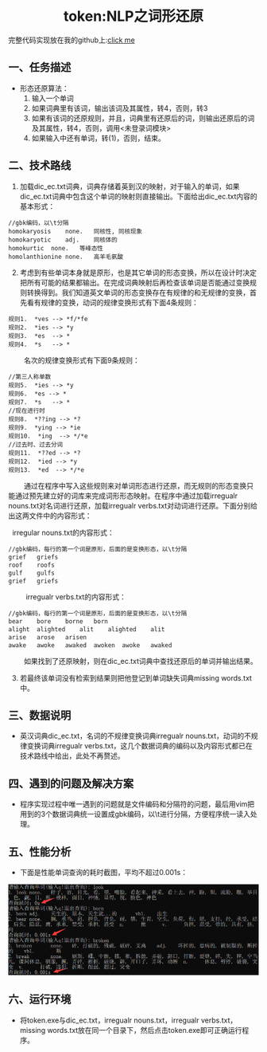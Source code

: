 <center><h1>token:NLP之词形还原</h1></center>

完整代码实现放在我的github上:[click me](https://github.com/tracy-talent/curriculum/tree/master/NLP/token)

## 一、任务描述

- 形态还原算法：
  1. 输入一个单词
  2. 如果词典里有该词，输出该词及其属性，转4，否则，转3
  3. 如果有该词的还原规则，并且，词典里有还原后的词，则输出还原后的词及其属性，转4，否则，调用<未登录词模块>
  4. 如果输入中还有单词，转(1)，否则，结束。


## 二、技术路线

1. 加载dic_ec.txt词典，词典存储着英到汉的映射，对于输入的单词，如果dic_ec.txt词典中包含这个单词的映射则直接输出。下面给出dic_ec.txt内容的基本形式：

```
//gbk编码，以\t分隔
homokaryosis	none.	同核性, 同核现象
homokaryotic	adj.	同核体的
homokurtic	none.	等峰态性
homolanthionine	none.	高羊毛氨酸
```

2. 考虑到有些单词本身就是原形，也是其它单词的形态变换，所以在设计时决定把所有可能的结果都输出。在完成词典映射后再检查该单词是否能通过变换规则转换得到。我们知道英文单词的形态变换存在有规律的和无规律的变换，首先看有规律的变换，动词的规律变换形式有下面4条规则：

```
规则1.  *ves --> *f/*fe
规则2.  *ies --> *y
规则3.  *es  --> *
规则4.  *s   --> *
```

&nbsp;&nbsp;&nbsp;&nbsp;&nbsp;&nbsp;&nbsp;&nbsp;名次的规律变换形式有下面9条规则：

```
//第三人称单数
规则5.  *ies --> *y
规则6.  *es --> *
规则7.  *s   --> *
//现在进行时
规则8.  *??ing --> *?   
规则9.  *ying --> *ie
规则10.  *ing  --> */*e
//过去时、过去分词
规则11.  *??ed --> *?
规则12.  *ied --> *y
规则13.  *ed  --> */*e
```

&nbsp;&nbsp;&nbsp;&nbsp;&nbsp;&nbsp;&nbsp;&nbsp;通过在程序中写入这些规则来对单词形态进行还原，而无规则的形态变换只能通过预先建立好的词库来完成词形形态映射。在程序中通过加载irregualr nouns.txt对名词进行还原，加载irregualr verbs.txt对动词进行还原。下面分别给出这两文件中的内容形式：

&nbsp;&nbsp;irregular nouns.txt的内容形式：

```
//gbk编码，每行的第一个词是原形，后面的是变换形态，以\t分隔
grief	griefs
roof	roofs
gulf	gulfs
grief	griefs
```

&nbsp;&nbsp;&nbsp;&nbsp;&nbsp;&nbsp;&nbsp;&nbsp;&nbsp;irregualr verbs.txt的内容形式：

```
//gbk编码，每行的第一个词是原形，后面的是变换形态，以\t分隔
bear	bore	borne	born
alight	alighted	alit	alighted	alit
arise	arose	arisen
awake	awoke	awaked	awoken	awoke	awaked
```

&nbsp;&nbsp;&nbsp;&nbsp;&nbsp;&nbsp;&nbsp;&nbsp;如果找到了还原映射，则在dic_ec.txt词典中查找还原后的单词并输出结果。

3. 若最终该单词没有检索到结果则把他登记到单词缺失词典missing words.txt中。



## 三、数据说明

* 英汉词典dic_ec.txt，名词的不规律变换词典irregualr nouns.txt，动词的不规律变换词典irregualr verbs.txt，这几个数据词典的编码以及内容形式都已在技术路线中给出，此处不再赘述。



## 四、遇到的问题及解决方案

* 程序实现过程中唯一遇到的问题就是文件编码和分隔符的问题，最后用vim把用到的3个数据词典统一设置成gbk编码，以\t进行分隔，方便程序统一读入处理。



## 五、性能分析

* 下面是性能单词查询的耗时截图，平均不超过0.001s：

![1541928466093](https://raw.githubusercontent.com/tracy-talent/Notes/master/imgs/nlp_token_1.png)



## 六、运行环境

* 将token.exe与dic_ec.txt，irregualr nouns.txt，irregualr verbs.txt，missing words.txt放在同一个目录下，然后点击token.exe即可正确运行程序。